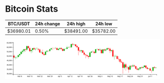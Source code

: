 # Bitcoin Stats

BTC/USDT|24h change|24h high|24h low|
|---|---|---|---|
|$36980.01|0.50%|$38491.00|$35782.00|

<img src="./chart.svg">
